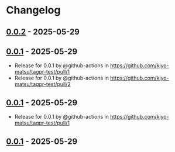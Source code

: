# Changelog

## [0.0.2](https://github.com/kiyo-matsu/tagpr-test/compare/0.0.1...0.0.2) - 2025-05-29

## [0.0.1](https://github.com/kiyo-matsu/tagpr-test/commits/0.0.1) - 2025-05-29
- Release for 0.0.1 by @github-actions in https://github.com/kiyo-matsu/tagpr-test/pull/1
- Release for 0.0.1 by @github-actions in https://github.com/kiyo-matsu/tagpr-test/pull/2

## [0.0.1](https://github.com/kiyo-matsu/tagpr-test/commits/0.0.1) - 2025-05-29
- Release for 0.0.1 by @github-actions in https://github.com/kiyo-matsu/tagpr-test/pull/1

## [0.0.1](https://github.com/kiyo-matsu/tagpr-test/commits/0.0.1) - 2025-05-29
